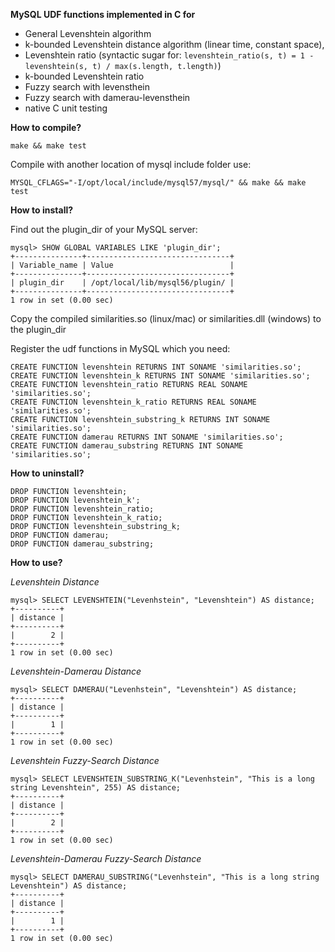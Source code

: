 **MySQL UDF functions implemented in C for**

* General Levenshtein algorithm
* k-bounded Levenshtein distance algorithm (linear time, constant space),
* Levenshtein ratio (syntactic sugar for: `levenshtein_ratio(s, t) = 1 - levenshtein(s, t) / max(s.length, t.length)`)
* k-bounded Levenshtein ratio
* Fuzzy search with levensthein
* Fuzzy search with damerau-levensthein
* native C unit testing

**How to compile?**

`make && make test`

Compile with another location of mysql include folder use:

`MYSQL_CFLAGS="-I/opt/local/include/mysql57/mysql/" && make && make test`

**How to install?**

Find out the plugin_dir of your MySQL server:

```
mysql> SHOW GLOBAL VARIABLES LIKE 'plugin_dir';
+---------------+--------------------------------+
| Variable_name | Value                          |
+---------------+--------------------------------+
| plugin_dir    | /opt/local/lib/mysql56/plugin/ |
+---------------+--------------------------------+
1 row in set (0.00 sec)
```

Copy the compiled similarities.so (linux/mac) or similarities.dll (windows) to the plugin_dir

Register the udf functions in MySQL which you need:
```
CREATE FUNCTION levenshtein RETURNS INT SONAME 'similarities.so';
CREATE FUNCTION levenshtein_k RETURNS INT SONAME 'similarities.so';
CREATE FUNCTION levenshtein_ratio RETURNS REAL SONAME 'similarities.so';
CREATE FUNCTION levenshtein_k_ratio RETURNS REAL SONAME 'similarities.so';
CREATE FUNCTION levenshtein_substring_k RETURNS INT SONAME 'similarities.so';
CREATE FUNCTION damerau RETURNS INT SONAME 'similarities.so';
CREATE FUNCTION damerau_substring RETURNS INT SONAME 'similarities.so';
```

**How to uninstall?**

```
DROP FUNCTION levenshtein;
DROP FUNCTION levenshtein_k';
DROP FUNCTION levenshtein_ratio;
DROP FUNCTION levenshtein_k_ratio;
DROP FUNCTION levenshtein_substring_k;
DROP FUNCTION damerau;
DROP FUNCTION damerau_substring; 
```

**How to use?**

*Levenshtein Distance*
```
mysql> SELECT LEVENSHTEIN("Levenhstein", "Levenshtein") AS distance;
+----------+
| distance |
+----------+
|        2 |
+----------+
1 row in set (0.00 sec)
```

*Levenshtein-Damerau Distance*
```
mysql> SELECT DAMERAU("Levenhstein", "Levenshtein") AS distance;
+----------+
| distance |
+----------+
|        1 |
+----------+
1 row in set (0.00 sec)
```

*Levenshtein Fuzzy-Search Distance*
```
mysql> SELECT LEVENSHTEIN_SUBSTRING_K("Levenhstein", "This is a long string Levenshtein", 255) AS distance;
+----------+
| distance |
+----------+
|        2 |
+----------+
1 row in set (0.00 sec)
```

*Levenshtein-Damerau Fuzzy-Search Distance*
```
mysql> SELECT DAMERAU_SUBSTRING("Levenhstein", "This is a long string Levenshtein") AS distance;
+----------+
| distance |
+----------+
|        1 |
+----------+
1 row in set (0.00 sec)
```
